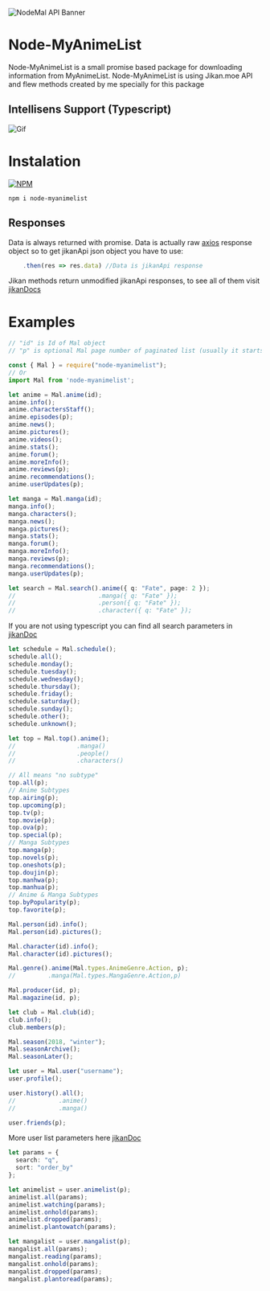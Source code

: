 ![NodeMal API Banner](https://i.imgur.com/IcBShyO.png)

# Node-MyAnimeList

Node-MyAnimeList is a small promise based package for downloading information from MyAnimeList.
Node-MyAnimeList is using Jikan.moe API and flew methods created by me specially for this package

## Intellisens Support (Typescript)
![Gif](https://via.placeholder.com/650x350)

# Instalation
[![NPM](https://nodei.co/npm/node-myanimelist.png)](https://nodei.co/npm/node-myanimelist/)

```
npm i node-myanimelist
```
## Responses
Data is always returned with promise.
Data is actually raw [axios](https://www.npmjs.com/package/axios) response object so to get jikanApi json object you have to use:
```ts
	.then(res => res.data) //Data is jikanApi response
```
Jikan methods return unmodified jikanApi responses, to see all of them visit [jikanDocs](https://jikan.docs.apiary.io/)
# Examples
```ts
// "id" is Id of Mal object
// "p" is optional Mal page number of paginated list (usually it starts at 1 not 0)
```
```ts
const { Mal } = require("node-myanimelist");
// Or
import Mal from 'node-myanimelist';
```
```ts
let anime = Mal.anime(id);
anime.info();
anime.charactersStaff();
anime.episodes(p);
anime.news();
anime.pictures();
anime.videos();
anime.stats();
anime.forum();
anime.moreInfo();
anime.reviews(p);
anime.recommendations();
anime.userUpdates(p);
```
```ts
let manga = Mal.manga(id);
manga.info();
manga.characters();
manga.news();
manga.pictures();
manga.stats();
manga.forum();
manga.moreInfo();
manga.reviews(p);
manga.recommendations();
manga.userUpdates(p);
```
```ts
let search = Mal.search().anime({ q: "Fate", page: 2 });
//                       .manga({ q: "Fate" });
//                       .person({ q: "Fate" });
//                       .character({ q: "Fate" });
```
If you are not using typescript you can find all search parameters in [jikanDoc](https://jikan.docs.apiary.io/#reference/0/search)
```ts
let schedule = Mal.schedule();
schedule.all();
schedule.monday();
schedule.tuesday();
schedule.wednesday();
schedule.thursday();
schedule.friday();
schedule.saturday();
schedule.sunday();
schedule.other();
schedule.unknown();
```
```ts
let top = Mal.top().anime();
//                 .manga()
//                 .people()
//                 .characters()

// All means "no subtype"
top.all(p);
// Anime Subtypes
top.airing(p);
top.upcoming(p);
top.tv(p);
top.movie(p);
top.ova(p);
top.special(p);
// Manga Subtypes
top.manga(p);
top.novels(p);
top.oneshots(p);
top.doujin(p);
top.manhwa(p);
top.manhua(p);
// Anime & Manga Subtypes
top.byPopularity(p);
top.favorite(p);
```
```ts
Mal.person(id).info();
Mal.person(id).pictures();

Mal.character(id).info();
Mal.character(id).pictures();
```
```ts
Mal.genre().anime(Mal.types.AnimeGenre.Action, p);
//         .manga(Mal.types.MangaGenre.Action,p)
```
```ts
Mal.producer(id, p);
Mal.magazine(id, p);
```
```ts
let club = Mal.club(id);
club.info();
club.members(p);
```
```ts
Mal.season(2018, "winter");
Mal.seasonArchive();
Mal.seasonLater();
```
```ts
let user = Mal.user("username");
user.profile();

user.history().all();
//            .anime()
//            .manga()

user.friends(p);
```
More user list parameters here [jikanDoc](https://jikan.docs.apiary.io/#reference/0/user)
```ts
let params = {
  search: "q",
  sort: "order_by"
};

let animelist = user.animelist(p);
animelist.all(params);
animelist.watching(params);
animelist.onhold(params);
animelist.dropped(params);
animelist.plantowatch(params);

let mangalist = user.mangalist(p);
mangalist.all(params);
mangalist.reading(params);
mangalist.onhold(params);
mangalist.dropped(params);
mangalist.plantoread(params);
```
